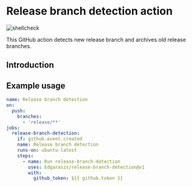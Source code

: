 # Release branch detection action
![shellcheck](https://github.com/Edgaraszs/release-branch-detection/actions/workflows/shellcheck/badge.svg)

This GitHub action detects new release branch and archives old release branches.

## Introduction

## Example usage

```yaml
name: Release branch detection
on:
  push:
    branches:
      - 'release/**'
jobs:
  release-branch-detection:
    if: github.event.created
    name: Release branch detection
    runs-on: ubuntu-latest
    steps:
      - name: Run release-branch-detection
        uses: Edgaraszs/release-branch-detection@v1
        with:
          github_token: ${{ github.token }}
```
